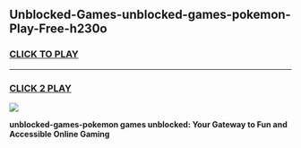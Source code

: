 
## Unblocked-Games-unblocked-games-pokemon-Play-Free-h230o
<h3>
<a href="https://premium76.site?title=unblocked-games-pokemon&ref=09A">CLICK TO PLAY</a></h3>
<hr>

<h3>
<a href="https://premium76.site?title=unblocked-games-pokemon&ref=09A">CLICK 2 PLAY</a>
  
</h3>

<a href="https://premium76.site?title=unblocked-games-pokemon&ref=09A"><img src="https://clearcache.store/games.png"></a>


**unblocked-games-pokemon games unblocked: Your Gateway to Fun and Accessible Online Gaming**
